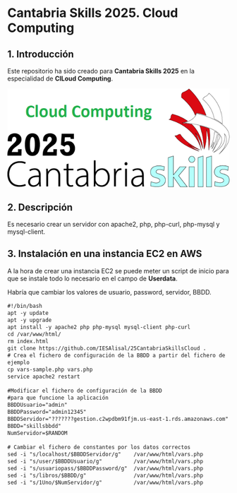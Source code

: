 # Cantabria Skills 2025. Cloud Computing

## 1. Introducción

Este repositorio ha sido creado para **Cantabria Skills 2025**  en la especialidad de **ClLoud Computing**.

![Logo Cantabria Skills 2025 Cloud Computing](image/logo_cantabria_skills_2025_CloudComputing.png)

## 2. Descripción

Es necesario crear un servidor con apache2, php, php-curl, php-mysql y mysql-client.

## 3. Instalación en una instancia EC2 en AWS

A la hora de crear una instancia EC2 se puede meter un script de inicio para que se instale todo lo necesario en el campo de **Userdata**.

Habría que cambiar los valores de usuario, password, servidor, BBDD.

```shell
#!/bin/bash
apt -y update
apt -y upgrade
apt install -y apache2 php php-mysql mysql-client php-curl
cd /var/www/html/
rm index.html
git clone https://github.com/IESAlisal/25CantabriaSkillsCloud .
# Crea el fichero de configuración de la BBDD a partir del fichero de ejemplo
cp vars-sample.php vars.php
service apache2 restart

#Modificar el fichero de configuración de la BBDD
#para que funcione la aplicación                                                                       
BBDDUsuario="admin"
BBDDPassword="admin12345"
BBDDServidor="???????gestion.c2wpdbm91fjm.us-east-1.rds.amazonaws.com"
BBDD="skillsbbdd"
NumServidor=$RANDOM

# Cambiar el fichero de constantes por los datos correctos
sed -i "s/localhost/$BBDDServidor/g"    /var/www/html/vars.php
sed -i "s/user/$BBDDUsuario/g"     	    /var/www/html/vars.php
sed -i "s/usuariopass/$BBDDPassword/g"  /var/www/html/vars.php
sed -i "s/libros/$BBDD/g"               /var/www/html/vars.php
sed -i "s/1Uno/$NumServidor/g"          /var/www/html/vars.php

```
